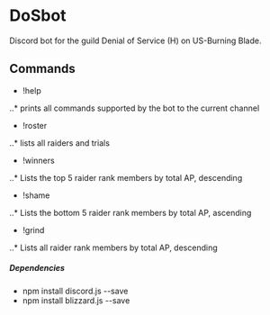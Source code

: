 # DoSbot
Discord bot for the guild Denial of Service (H) on US-Burning Blade.

## Commands

* !help

..* prints all commands supported by the bot to the current channel

* !roster

..* lists all raiders and trials

* !winners

..* Lists the top 5 raider rank members by total AP, descending

* !shame

..* Lists the bottom 5 raider rank members by total AP, ascending

* !grind

..* Lists all raider rank members by total AP, descending


##### Dependencies
* npm install discord.js --save
* npm install blizzard.js --save